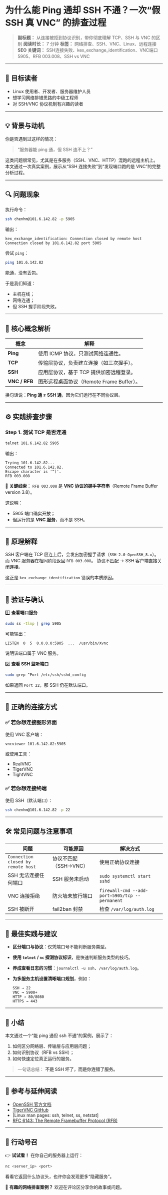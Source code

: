 # **为什么能 Ping 通却 SSH 不通？一次“假 SSH 真 VNC” 的排查过程**

> **副标题：** 从连接被拒到协议识别，带你彻底理解 TCP、SSH 与 VNC 的区别
> **阅读时长：** 7 分钟
> **标签：** 网络排查、SSH、VNC、Linux、远程连接
> **SEO 关键词：** SSH连接失败、kex_exchange_identification、VNC端口5905、RFB 003.008、SSH vs VNC

---

## 🎯 目标读者

* Linux 使用者、开发者、服务器维护人员
* 想学习网络排错思路的中级工程师
* 对 SSH/VNC 协议机制有兴趣的读者

---

## 💡 背景与动机

你是否遇到过这样的情况：

> “服务器能 ping 通，但 SSH 连不上？”

这类问题很常见，尤其是在多服务（SSH、VNC、HTTP）混跑的远程主机上。
本文通过一次真实案例，展示从“SSH 连接失败”到“发现端口跑的是 VNC”的完整分析过程。

---

## 🔍 问题现象

执行命令：

```bash
ssh chenhm@101.6.142.82 -p 5905
```

输出：

```
kex_exchange_identification: Connection closed by remote host
Connection closed by 101.6.142.82 port 5905
```

尝试 `ping`：

```bash
ping 101.6.142.82
```

能通，没有丢包。

于是我们知道：

* 主机在线；
* 网络连通；
* 但 SSH 握手阶段失败。

---

## 🧠 核心概念解析

| 概念            | 解释                             |
| ------------- | ------------------------------ |
| **Ping**      | 使用 ICMP 协议，只测试网络连通性。           |
| **TCP**       | 传输层协议，负责建立连接（如三次握手）。           |
| **SSH**       | 应用层协议，基于 TCP 提供加密远程登录。         |
| **VNC / RFB** | 图形远程桌面协议（Remote Frame Buffer）。 |

换句话说：**Ping 通 ≠ SSH 通**，因为它们运行在不同协议层。

---

## ⚙️ 实践排查步骤

### Step 1. 测试 TCP 是否连通

```bash
telnet 101.6.142.82 5905
```

输出：

```
Trying 101.6.142.82...
Connected to 101.6.142.82.
Escape character is '^]'.
RFB 003.008
```

🚨 **关键线索**：
`RFB 003.008` 是 **VNC 协议的握手字符串**（Remote Frame Buffer version 3.8）。

这说明：

* 5905 端口确实开放；
* 但运行的是 **VNC 服务**，而不是 SSH。

---

## 🧩 原理解释

SSH 客户端在 TCP 层连上后，会发出加密握手请求（`SSH-2.0-OpenSSH_8.x`）。
而 VNC 服务器在相同阶段返回 `RFB 003.008`。
协议不匹配 → SSH 客户端直接关闭连接。

这正是 `kex_exchange_identification` 错误的本质原因。

---

## 🧰 验证与确认

1️⃣ **查看端口服务**

```bash
sudo ss -tlnp | grep 5905
```

可能输出：

```
LISTEN  0  5  0.0.0.0:5905  ...  /usr/bin/Xvnc
```

说明该端口属于 VNC 服务。

2️⃣ **查看 SSH 监听端口**

```bash
sudo grep ^Port /etc/ssh/sshd_config
```

如果返回 `Port 22`，那 SSH 仍在默认端口。

---

## 🧭 正确的连接方式

### ✅ 若你想连接图形界面

使用 VNC 客户端：

```bash
vncviewer 101.6.142.82:5905
```

或使用工具：

* RealVNC
* TigerVNC
* TightVNC

### ✅ 若你想连接终端

使用 SSH（默认端口）：

```bash
ssh chenhm@101.6.142.82 -p 22
```

---

## 🛠️ 常见问题与注意事项

| 问题                                 | 可能原因           | 解决方式                                           |
| ---------------------------------- | -------------- | ---------------------------------------------- |
| `Connection closed by remote host` | 协议不匹配（SSH→VNC） | 使用正确协议连接                                       |
| SSH 无法连接任何端口                       | SSH 服务未启动      | `sudo systemctl start sshd`                    |
| VNC 连接拒绝                           | 防火墙未放行端口       | `firewall-cmd --add-port=5905/tcp --permanent` |
| SSH 被断开                            | fail2ban 封禁    | 检查 `/var/log/auth.log`                         |

---

## 🧩 最佳实践与建议

* **区分端口与协议**：仅凭端口号不能判断服务类型。
* **使用 `telnet` / `nc` 探测协议标识**，是快速判断服务类型的技巧。
* **养成查看日志的习惯**：`journalctl -u ssh`、`/var/log/auth.log`。
* **为多服务主机设置清晰端口规划**，例如：

  ```
  SSH → 22
  VNC → 5900+
  HTTP → 80/8080
  HTTPS → 443
  ```

---

## 🧾 小结

本文通过一个“能 ping 通但 ssh 不通”的案例，展示了：

1. 如何区分网络层、传输层与应用层问题；
2. 如何识别协议（RFB vs SSH）；
3. 如何快速定位真正运行的服务。

> 一句话总结：
> **不是 SSH 坏了，而是你连错了服务。**

---

## 🔗 参考与延伸阅读

* [OpenSSH 官方文档](https://www.openssh.com/manual.html)
* [TigerVNC GitHub](https://github.com/TigerVNC/tigervnc)
* [Linux man pages: ssh, telnet, ss, netstat]
* [RFC 6143: The Remote Framebuffer Protocol (RFB)](https://datatracker.ietf.org/doc/html/rfc6143)

---

## 🚀 行动号召

👉 **试试看！**
在你自己的服务器上运行：

```bash
nc <server_ip> <port>
```

看看它返回什么协议头，也许你会发现更多“隐藏服务”。

💬 **有趣的网络排查案例？** 欢迎在评论区分享你的故事或问题。
